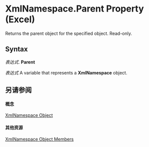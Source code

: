
# XmlNamespace.Parent Property (Excel)

Returns the parent object for the specified object. Read-only.


## Syntax

 _表达式_. **Parent**

 _表达式_ A variable that represents a **XmlNamespace** object.


## 另请参阅


#### 概念


[XmlNamespace Object](4c39c739-b848-5fec-c354-9fa56daf1d5d.md)
#### 其他资源


[XmlNamespace Object Members](http://msdn.microsoft.com/library/ffd8692c-b3ac-1842-166e-fa61da41d5e0%28Office.15%29.aspx)